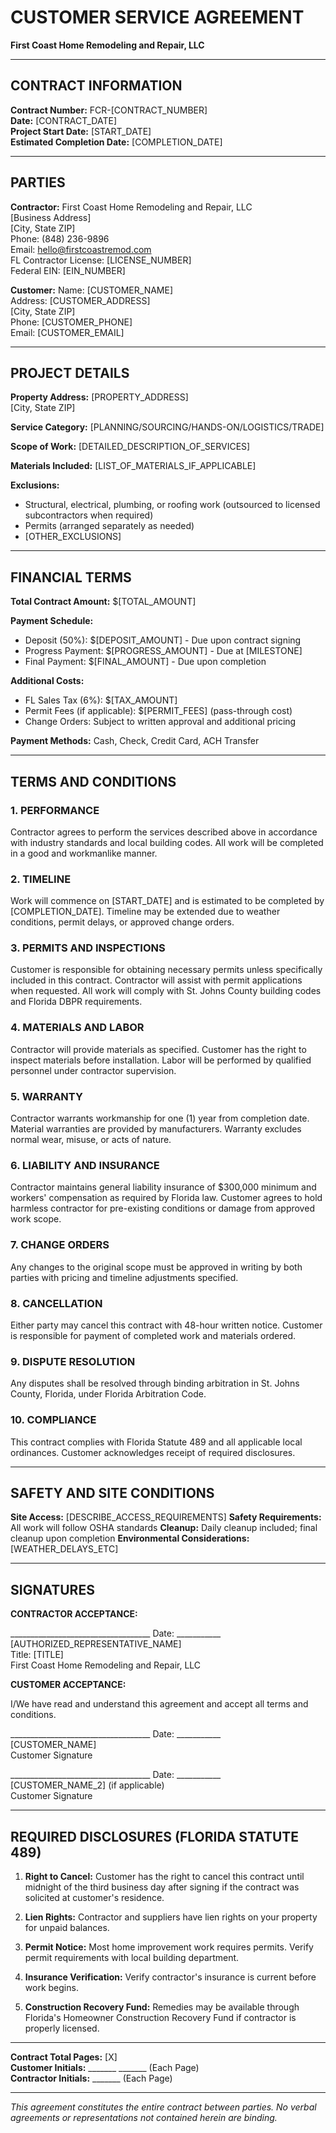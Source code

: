 # CUSTOMER SERVICE AGREEMENT

**First Coast Home Remodeling and Repair, LLC**

---

## CONTRACT INFORMATION

**Contract Number:** FCR-[CONTRACT_NUMBER]  
**Date:** [CONTRACT_DATE]  
**Project Start Date:** [START_DATE]  
**Estimated Completion Date:** [COMPLETION_DATE]

---

## PARTIES

**Contractor:**
First Coast Home Remodeling and Repair, LLC  
[Business Address]  
[City, State ZIP]  
Phone: (848) 236-9896  
Email: hello@firstcoastremod.com  
FL Contractor License: [LICENSE_NUMBER]  
Federal EIN: [EIN_NUMBER]

**Customer:**
Name: [CUSTOMER_NAME]  
Address: [CUSTOMER_ADDRESS]  
[City, State ZIP]  
Phone: [CUSTOMER_PHONE]  
Email: [CUSTOMER_EMAIL]

---

## PROJECT DETAILS

**Property Address:**
[PROPERTY_ADDRESS]  
[City, State ZIP]

**Service Category:** [PLANNING/SOURCING/HANDS-ON/LOGISTICS/TRADE]

**Scope of Work:**
[DETAILED_DESCRIPTION_OF_SERVICES]

**Materials Included:**
[LIST_OF_MATERIALS_IF_APPLICABLE]

**Exclusions:**
- Structural, electrical, plumbing, or roofing work (outsourced to licensed subcontractors when required)
- Permits (arranged separately as needed)
- [OTHER_EXCLUSIONS]

---

## FINANCIAL TERMS

**Total Contract Amount:** $[TOTAL_AMOUNT]

**Payment Schedule:**
- Deposit (50%): $[DEPOSIT_AMOUNT] - Due upon contract signing
- Progress Payment: $[PROGRESS_AMOUNT] - Due at [MILESTONE]
- Final Payment: $[FINAL_AMOUNT] - Due upon completion

**Additional Costs:**
- FL Sales Tax (6%): $[TAX_AMOUNT]
- Permit Fees (if applicable): $[PERMIT_FEES] (pass-through cost)
- Change Orders: Subject to written approval and additional pricing

**Payment Methods:** Cash, Check, Credit Card, ACH Transfer

---

## TERMS AND CONDITIONS

### 1. PERFORMANCE
Contractor agrees to perform the services described above in accordance with industry standards and local building codes. All work will be completed in a good and workmanlike manner.

### 2. TIMELINE
Work will commence on [START_DATE] and is estimated to be completed by [COMPLETION_DATE]. Timeline may be extended due to weather conditions, permit delays, or approved change orders.

### 3. PERMITS AND INSPECTIONS
Customer is responsible for obtaining necessary permits unless specifically included in this contract. Contractor will assist with permit applications when requested. All work will comply with St. Johns County building codes and Florida DBPR requirements.

### 4. MATERIALS AND LABOR
Contractor will provide materials as specified. Customer has the right to inspect materials before installation. Labor will be performed by qualified personnel under contractor supervision.

### 5. WARRANTY
Contractor warrants workmanship for one (1) year from completion date. Material warranties are provided by manufacturers. Warranty excludes normal wear, misuse, or acts of nature.

### 6. LIABILITY AND INSURANCE
Contractor maintains general liability insurance of $300,000 minimum and workers' compensation as required by Florida law. Customer agrees to hold harmless contractor for pre-existing conditions or damage from approved work scope.

### 7. CHANGE ORDERS
Any changes to the original scope must be approved in writing by both parties with pricing and timeline adjustments specified.

### 8. CANCELLATION
Either party may cancel this contract with 48-hour written notice. Customer is responsible for payment of completed work and materials ordered.

### 9. DISPUTE RESOLUTION
Any disputes shall be resolved through binding arbitration in St. Johns County, Florida, under Florida Arbitration Code.

### 10. COMPLIANCE
This contract complies with Florida Statute 489 and all applicable local ordinances. Customer acknowledges receipt of required disclosures.

---

## SAFETY AND SITE CONDITIONS

**Site Access:** [DESCRIBE_ACCESS_REQUIREMENTS]
**Safety Requirements:** All work will follow OSHA standards
**Cleanup:** Daily cleanup included; final cleanup upon completion
**Environmental Considerations:** [WEATHER_DELAYS_ETC]

---

## SIGNATURES

**CONTRACTOR ACCEPTANCE:**

___________________________________ Date: ___________  
[AUTHORIZED_REPRESENTATIVE_NAME]  
Title: [TITLE]  
First Coast Home Remodeling and Repair, LLC

**CUSTOMER ACCEPTANCE:**

I/We have read and understand this agreement and accept all terms and conditions.

___________________________________ Date: ___________  
[CUSTOMER_NAME]  
Customer Signature

___________________________________ Date: ___________  
[CUSTOMER_NAME_2] (if applicable)  
Customer Signature

---

## REQUIRED DISCLOSURES (FLORIDA STATUTE 489)

1. **Right to Cancel:** Customer has the right to cancel this contract until midnight of the third business day after signing if the contract was solicited at customer's residence.

2. **Lien Rights:** Contractor and suppliers have lien rights on your property for unpaid balances.

3. **Permit Notice:** Most home improvement work requires permits. Verify permit requirements with local building department.

4. **Insurance Verification:** Verify contractor's insurance is current before work begins.

5. **Construction Recovery Fund:** Remedies may be available through Florida's Homeowner Construction Recovery Fund if contractor is properly licensed.

---

**Contract Total Pages:** [X]  
**Customer Initials:** _______ _______ (Each Page)  
**Contractor Initials:** _______ (Each Page)

---

*This agreement constitutes the entire contract between parties. No verbal agreements or representations not contained herein are binding.*
